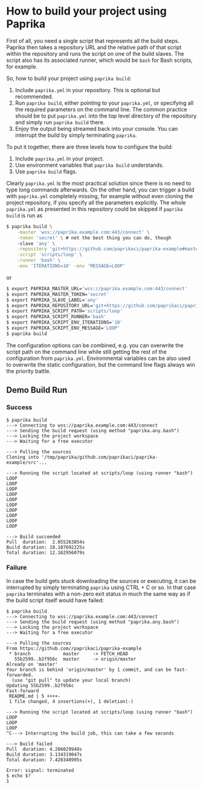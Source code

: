 # How to build your project using Paprika #

First of all, you need a single script that represents all the build steps.
Paprika then takes a repository URL and the relative path of that script within
the repository and runs the script on one of the build slaves. The script also
has its associated runner, which would be `bash` for Bash scripts, for example.

So, how to build your project using `paprika build`:

1. Include `paprika.yml` in your repository. This is optional but recommended.
2. Run `paprika build`, either pointing to your `paprika.yml`, or specifying
   all the required parameters on the command line. The common practice should
   be to put `paprika.yml` into the top level directory of the repository and
   simply run `paprika build` there.
3. Enjoy the output being streamed back into your console. You can interrupt
   the build by simply terminating `paprika`.

To put it together, there are three levels how to configure the build:

1. Include `paprika.yml` in your project.
2. Use environment variables that `paprika build` understands.
3. Use `paprika build` flags.

Clearly `paprika.yml` is the most practical solution since there is no need
to type long commands afterwards. On the other hand, you can trigger a build
with `paprika.yml` completely missing, for example without even cloning the
project repository, if you specify all the parameters explicitly. The whole
`paprika.yml` as presented in this repository could be skipped if `paprika
build` is run as

```bash
$ paprika build \
    -master 'wss://paprika.example.com:443/connect' \
    -token 'secret' \ # not the best thing you can do, though
    -slave 'any' \
    -repository 'git+https://github.com/paprikaci/paprika-example#master' \
    -script 'scripts/loop' \
    -runner 'bash' \
    -env 'ITERATIONS=10' -env 'MESSAGE=LOOP'
```

or

```bash
$ export PAPRIKA_MASTER_URL='wss://paprika.example.com:443/connect'
$ export PAPRIKA_MASTER_TOKEN='secret'
$ export PAPRIKA_SLAVE_LABEL='any'
$ export PAPRIKA_REPOSITORY_URL='git+https://github.com/paprikaci/paprika-example'
$ export PAPRIKA_SCRIPT_PATH='scripts/loop'
$ export PAPRIKA_SCRIPT_RUNNER='bash'
$ export PAPRIKA_SCRIPT_ENV_ITERATIONS='10'
$ export PAPRIKA_SCRIPT_ENV_MESSAGE='LOOP'
$ paprika build
```

The configuration options can be combined, e.g. you can overwrite the script
path on the command line while still getting the rest of the configuration from
`paprika.yml`. Environmental variables can be also used to overwrite the static
configuration, but the command line flags always win the priority battle.

## Demo Build Run ##

### Success ###

```
$ paprika build
---> Connecting to wss://paprika.example.com:443/connect
---> Sending the build request (using method "paprika.any.bash")
---> Locking the project workspace
---> Waiting for a free executor

---> Pulling the sources
Cloning into '/tmp/paprika/github.com/paprikaci/paprika-example/src'...

---> Running the script located at scripts/loop (using runner "bash")
LOOP
LOOP
LOOP
LOOP
LOOP
LOOP
LOOP
LOOP
LOOP
LOOP

---> Build succeeded
Pull  duration:  2.055263854s
Build duration: 10.107692225s
Total duration: 12.162956079s
```

### Failure ###

In case the build gets stuck downloading the sources or executing, it can be
interrupted by simply terminating `paprika` using CTRL + C or so. In that case
`paprika` terminates with a non-zero exit status in much the same way as if the
build script itself would have failed:

```
$ paprika build
---> Connecting to wss://paprika.example.com:443/connect
---> Sending the build request (using method "paprika.any.bash")
---> Locking the project workspace
---> Waiting for a free executor

---> Pulling the sources
From https://github.com//paprikaci/paprika-example
 * branch            master     -> FETCH_HEAD
   55b2599..b2f956c  master     -> origin/master
Already on 'master'
Your branch is behind 'origin/master' by 1 commit, and can be fast-forwarded.
  (use "git pull" to update your local branch)
Updating 55b2599..b2f956c
Fast-forward
 README.md | 5 ++++-
 1 file changed, 4 insertions(+), 1 deletion(-)

---> Running the script located at scripts/loop (using runner "bash")
LOOP
LOOP
LOOP
^C---> Interrupting the build job, this can take a few seconds

---> Build failed
Pull  duration: 4.286029948s 
Build duration: 3.134319047s 
Total duration: 7.420348995s 

Error: signal: terminated
$ echo $?
1
```
